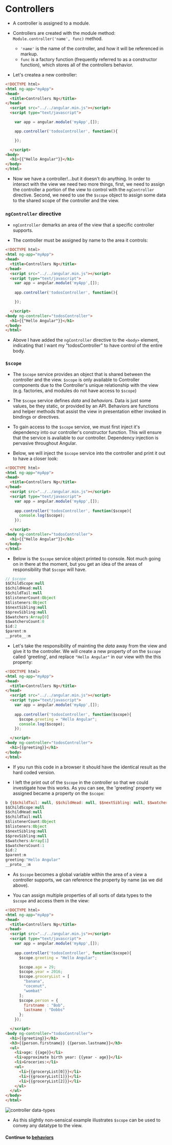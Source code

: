 # Controllers
* A controller is assigned to a module.
  
* Controllers are created with the module method: `Module.controller('name', func)` method.
  * `'name'` is the name of the controller, and how it will be referenced in markup.
  * `func` is a factory function (frequently referred to as a constructor function), which stores all of the controllers behavior.
  
* Let's createa a new controller:
  
```html
<!DOCTYPE html>
<html ng-app="myApp">
<head>
  <title>Controllers Ng</title>
</head>
  <script src="../../angular.min.js"></script>
  <script type="text/javascript">

    var app = angular.module('myApp',[]);

    app.controller('todosController', function(){

    });

  </script>
<body>
  <h1>{{"Hello Angular"}}</h1>
</body>
</html>
```
  
* Now we have a controller!...but it doesn't do anything. In order to interact with the view we need two more things, first, we need to assign the controller a portion of the view to control with the `ngController` directive. Second, we need to use the `$scope` object to assign some data to the shared scope of the controller and the view.
  
### `ngController` directive
* `ngController` demarks an area of the view that a specific controller supports. 
  
* The controller must be assigned by name to the area it controls:
  
```html
<!DOCTYPE html>
<html ng-app="myApp">
<head>
  <title>Controllers Ng</title>
</head>
  <script src="../../angular.min.js"></script>
  <script type="text/javascript">
    var app = angular.module('myApp',[]);
  
    app.controller('todosController', function(){

    });

  </script>
<body ng-controller="todosController">
  <h1>{{"Hello Angular"}}</h1>
</body>
</html>
```
  
* Above I have added the `ngController` directive to the `<body>` element, indicating that I want my "todosController" to have control of the entire body.
  
### `$scope`
* The `$scope` service provides an object that is shared between the controller and the view. `$scope` is only available to Controller components due to the Controller's unique relationship with the view (e.g. factories, and modules do not have access to `$scope`)
  
* The `$scope` service defines *data* and *behaviors*. Data is just some values, be they static, or provided by an API. Behaviors are functions and helper methods that assist the view in presentation either invoked in bindings or directives.
  
* To gain access to the `$scope` service, we must first inject it's dependency into our controller's constructor function. This will ensure that the service is available to our controller. Dependency injection is pervasive throughout Angular.
  
* Below, we will inject the `$scope` service into the controller and print it out to have a closer look:
  
```html
<!DOCTYPE html>
<html ng-app="myApp">
<head>
  <title>Controllers Ng</title>
</head>
  <script src="../../angular.min.js"></script>
  <script type="text/javascript">
    var app = angular.module('myApp',[]);
  
    app.controller('todosController', function($scope){
      console.log($scope);
    });

  </script>
<body ng-controller="todosController">
  <h1>{{"Hello Angular"}}</h1>
</body>
</html>
```
  
* Below is the `$scope` service object printed to console. Not much going on in there at the moment, but you get an idea of the areas of responsibility that `$scope` will have.

```javascript
// $scope
$$ChildScope:null
$$childHead:null
$$childTail:null
$$listenerCount:Object
$$listeners:Object
$$nextSibling:null
$$prevSibling:null
$$watchers:Array[0]
$$watchersCount:0
$id:2
$parent:m
__proto__:m
```
  
* Let's take the responsibility of mainting the *data* away from the view and give it to the controller. We will create a new property of on the `$scope` called 'greeting', and replace `"Hello Angular"` in our view with the this property:
  
```html
<!DOCTYPE html>
<html ng-app="myApp">
<head>
  <title>Controllers Ng</title>
</head>
  <script src="../../angular.min.js"></script>
  <script type="text/javascript">
    var app = angular.module('myApp',[]);
  
    app.controller('todosController', function($scope){
      $scope.greeting = "Hello Angular";
      console.log($scope);
    });

  </script>
<body ng-controller="todosController">
  <h1>{{greeting}}</h1>
</body>
</html>
```
  
* If you run this code in a browser it should have the identical result as the hard coded version.
  
* I left the print out of the `$scope` in the controller so that we could investigate how this works. As you can see, the 'greeting' property we assigned became a property on the `$scope`:
  
```javascript
b {$$childTail: null, $$childHead: null, $$nextSibling: null, $$watchers: null, $$listeners: Object…}
$$ChildScope:null
$$childHead:null
$$childTail:null
$$listenerCount:Object
$$listeners:Object
$$nextSibling:null
$$prevSibling:null
$$watchers:Array[1]
$$watchersCount:1
$id:2
$parent:m
greeting:"Hello Angular"
__proto__:m
```
  
* As `$scope` becomes a global variable within the area of a view a controller supports, we can reference the property by name (as we did above).
  
* You can assign multiple properties of all sorts of data types to the `$scope` and access them in the view:
  
```html
<!DOCTYPE html>
<html ng-app="myApp">
<head>
  <title>Controllers Ng</title>
</head>
  <script src="../../angular.min.js"></script>
  <script type="text/javascript">
    var app = angular.module('myApp',[]);
  
    app.controller('todosController', function($scope){
      $scope.greeting = "Hello Angular";

      $scope.age = 29;
      $scope.year = 2016;
      $scope.groceryList = [
        "banana",
        "coconut",
        "wombat"
      ];
      $scope.person = {
        firstname : "Bob",
        lastname : "Dobbs"
      };
    });

  </script>
<body ng-controller="todosController">
  <h1>{{greeting}}</h1>
  <h3>{{person.firstname}} {{person.lastname}}</h3>
  <ul>
    <li>age: {{age}}</li>
    <li>approximate birth year: {{year - age}}</li>
    <li>Groceries:</li>
    <ul>
      <li>{{groceryList[0]}}</li>
      <li>{{groceryList[1]}}</li>
      <li>{{groceryList[2]}}</li>
    </ul>  
  </ul>
</body>
</html>
```
  
![controller data-types](../imgs/controller_data.png)
  
* As this slightly non-sensical example illustrates `$scope` can be used to convey any datatype to the view.
  
#### Continue to [behaviors](5_behaviors.md)

